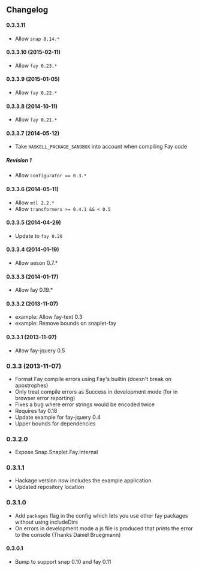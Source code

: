 ## Changelog

#### 0.3.3.11

* Allow `snap 0.14.*`

#### 0.3.3.10 (2015-02-11)

* Allow `fay 0.23.*`

#### 0.3.3.9 (2015-01-05)

* Allow `fay 0.22.*`

#### 0.3.3.8 (2014-10-11)

* Allow `fay 0.21.*`

#### 0.3.3.7 (2014-05-12)

* Take `HASKELL_PACKAGE_SANDBOX` into account when compiling Fay code

##### Revision 1

* Allow `configurator == 0.3.*`

#### 0.3.3.6 (2014-05-11)

* Allow `mtl 2.2.*`
* Allow `transformers >= 0.4.1 && < 0.5`

#### 0.3.3.5 (2014-04-29)

* Update to `fay 0.20`

#### 0.3.3.4 (2014-01-19)

* Allow aeson 0.7.*

#### 0.3.3.3 (2014-01-17)

* Allow fay 0.19.*

#### 0.3.3.2 (2013-11-07)

* example: Allow fay-text 0.3
* example: Remove bounds on snaplet-fay

#### 0.3.3.1 (2013-11-07)

* Allow fay-jquery 0.5

### 0.3.3 (2013-11-07)

* Format Fay compile errors using Fay's builtin (doesn't break on apostrophes)
* Only treat compile errors as Success in development mode (for in browser error reporting)
* Fixes a bug where error strings would be encoded twice
* Requires fay 0.18
* Update example for fay-jquery 0.4
* Upper bounds for dependencies

### 0.3.2.0

* Expose Snap.Snaplet.Fay.Internal

### 0.3.1.1

* Hackage version now includes the example application
* Updated repository location

### 0.3.1.0

* Add `packages` flag in the config which lets you use other fay packages without using includeDirs
* On errors in development mode a js file is produced that prints the error to the console (Thanks Daniel Bruegmann)

#### 0.3.0.1

* Bump to support snap 0.10 and fay 0.11
